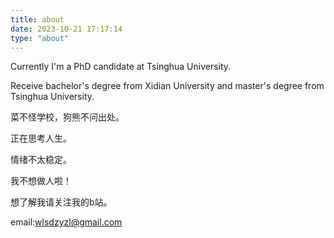 ```yaml
---
title: about
date: 2023-10-21 17:17:14
type: "about"
---
```


Currently I'm a PhD candidate at Tsinghua University.

Receive bachelor's degree from Xidian University and master's degree from Tsinghua University.

菜不怪学校，狗熊不问出处。

正在思考人生。

情绪不太稳定。

我不想做人啦！

想了解我请关注我的b站。

email:wlsdzyzl@gmail.com
